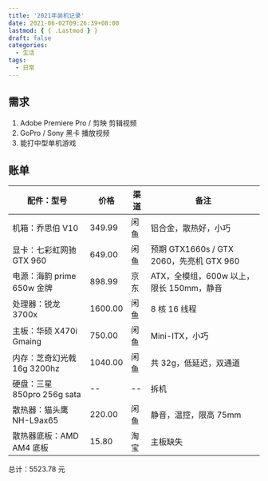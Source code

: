 ```yaml
---
title: '2021年装机记录'
date: 2021-06-02T09:26:39+08:00
lastmod: { { .Lastmod } }
draft: false
categories:
  - 生活
tags:
  - 日常
---
```


<!--more-->

## 需求

1. Adobe Premiere Pro / 剪映 剪辑视频
2. GoPro / Sony 黑卡 播放视频
3. 能打中型单机游戏

## 账单

| 配件：型号                  | 价格    | 渠道 | 备注                                     |
| --------------------------- | ------- | ---- | ---------------------------------------- |
| 机箱：乔思伯 V10            | 349.99  | 闲鱼 | 铝合金，散热好，小巧                     |
| 显卡：七彩虹网驰 GTX 960    | 649.00  | 闲鱼 | 预期 GTX1660s / GTX 2060，先亮机 GTX 960 |
| 电源：海韵 prime 650w 金牌  | 898.99  | 京东 | ATX，全模组，600w 以上，限长 150mm，静音 |
| 处理器：锐龙 3700x          | 1600.00 | 闲鱼 | 8 核 16 线程                             |
| 主板：华硕 X470i Gmaing     | 750.00  | 闲鱼 | Mini-ITX，小巧                           |
| 内存：芝奇幻光戟 16g 3200hz | 1040.00 | 闲鱼 | 共 32g，低延迟，双通道                   |
| 硬盘：三星 850pro 256g sata | --      | --   | 拆机                                     |
| 散热器：猫头鹰 NH-L9ax65    | 220.00  | 闲鱼 | 静音，温控，限高 75mm                    |
| 散热器底板：AMD AM4 底板    | 15.80   | 淘宝 | 主板缺失                                 |

总计：5523.78 元
